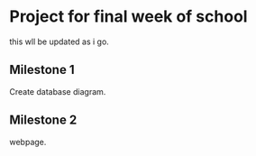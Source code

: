 # Project for final week of school

this wll be updated as i go.

## Milestone 1

Create database diagram.

## Milestone 2

webpage.
